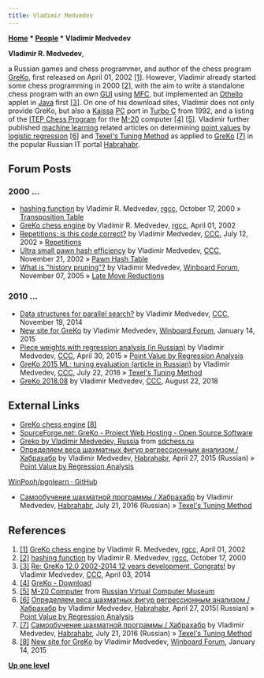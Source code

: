 ```yaml
---
title: Vladimir Medvedev
---
```

**[Home](Home "Home") \* [People](People "People") \* Vladimir Medvedev**


**Vladimir R. Medvedev**,  

a Russian games and chess programmer, and author of the chess program [GreKo](GreKo "GreKo"), first released on April 01, 2002 <a id="cite-note-1" href="#cite-ref-1">[1]</a>. However, Vladimir already started some chess programming in 2000 <a id="cite-note-2" href="#cite-ref-2">[2]</a>, with the aim to write a standalone chess program with an own [GUI](GUI "GUI") using [MFC](https://en.wikipedia.org/wiki/Microsoft_Foundation_Class_Library), but implemented an [Othello](Othello "Othello") applet in [Java](Java "Java") first <a id="cite-note-3" href="#cite-ref-3">[3]</a>. On one of his download sites, Vladimir does not only provide GreKo, but also a [Kaissa](Kaissa "Kaissa") [PC](IBM_PC "IBM PC") port in [Turbo C](C "C") from 1992, and a listing of the [ITEP Chess Program](ITEP_Chess_Program "ITEP Chess Program") for the [M-20](M-20 "M-20") computer <a id="cite-note-4" href="#cite-ref-4">[4]</a> <a id="cite-note-5" href="#cite-ref-5">[5]</a>.
Vladimir further published [machine learning](Learning "Learning") related articles on determining [point values](Point_Value "Point Value") by [logistic regression](Automated_Tuning#LogisticRegression "Automated Tuning") <a id="cite-note-6" href="#cite-ref-6">[6]</a> and [Texel's Tuning Method](Texel%27s_Tuning_Method "Texel's Tuning Method") as applied to [GreKo](GreKo "GreKo") <a id="cite-note-7" href="#cite-ref-7">[7]</a> in the popular Russian IT portal [Habrahabr](https://en.wikipedia.org/wiki/Habrahabr).



## Forum Posts


### 2000 ...


* [hashing function](https://groups.google.com/d/msg/rec.games.chess.computer/5w73imoX8iU/oZhBonZLQUIJ) by Vladimir R. Medvedev, [rgcc](Computer_Chess_Forums "Computer Chess Forums"), October 17, 2000 » [Transposition Table](Transposition_Table "Transposition Table")
* [GreKo chess engine](https://groups.google.com/d/msg/rec.games.chess.computer/yHBbFa1GcSo/nkiYjGAo30sJ) by Vladimir R. Medvedev, [rgcc](Computer_Chess_Forums "Computer Chess Forums"), April 01, 2002
* [Repetitions: is this code correct?](https://www.stmintz.com/ccc/index.php?id=239987) by Vladimir Medvedev, [CCC](CCC "CCC"), July 12, 2002 » [Repetitions](Repetitions "Repetitions")
* [Ultra small pawn hash efficiency](https://www.stmintz.com/ccc/index.php?id=266544) by Vladimir Medvedev, [CCC](CCC "CCC"), November 21, 2002 » [Pawn Hash Table](Pawn_Hash_Table "Pawn Hash Table")
* [What is "history pruning"?](http://www.open-aurec.com/wbforum/viewtopic.php?f=4&t=3795) by Vladimir Medvedev, [Winboard Forum](Computer_Chess_Forums "Computer Chess Forums"), November 07, 2005 » [Late Move Reductions](Late_Move_Reductions "Late Move Reductions")


### 2010 ...


* [Data structures for parallel search?](http://www.talkchess.com/forum/viewtopic.php?t=54386) by Vladimir Medvedev, [CCC](CCC "CCC"), November 19, 2014
* [New site for GreKo](http://www.open-aurec.com/wbforum/viewtopic.php?f=2&t=53335) by Vladimir Medvedev, [Winboard Forum](Computer_Chess_Forums "Computer Chess Forums"), January 14, 2015
* [Piece weights with regression analysis (in Russian)](http://www.talkchess.com/forum/viewtopic.php?t=56168) by Vladimir Medvedev, [CCC](CCC "CCC"), April 30, 2015 » [Point Value by Regression Analysis](Point_Value_by_Regression_Analysis "Point Value by Regression Analysis")
* [GreKo 2015 ML: tuning evaluation (article in Russian)](http://www.talkchess.com/forum/viewtopic.php?t=60902) by Vladimir Medvedev, [CCC](CCC "CCC"), July 22, 2016 » [Texel's Tuning Method](Texel%27s_Tuning_Method "Texel's Tuning Method")
* [GreKo 2018.08](http://www.talkchess.com/forum3/viewtopic.php?f=2&t=68277) by Vladimir Medvedev, [CCC](CCC "CCC"), August 22, 2018


## External Links


* [GreKo chess engine](http://greko.su/) <a id="cite-note-8" href="#cite-ref-8">[8]</a>
* [SourceForge.net: GreKo - Project Web Hosting - Open Source Software](http://greko.sourceforge.net/)
* [Greko by Vladimir Medvedev, Russia](http://www.sdchess.ru/Greko.htm) from [sdchess.ru](http://www.sdchess.ru/)
* [Определяем веса шахматных фигур регрессионным анализом / Хабрахабр](https://habrahabr.ru/post/254753/) by Vladimir Medvedev, [Habrahabr](https://en.wikipedia.org/wiki/Habrahabr), April 27, 2015 (Russian) » [Point Value by Regression Analysis](Point_Value_by_Regression_Analysis "Point Value by Regression Analysis")


 [WinPooh/pgnlearn · GitHub](https://github.com/WinPooh/pgnlearn)
* [Самообучение шахматной программы / Хабрахабр](https://habrahabr.ru/post/305604/) by Vladimir Medvedev, [Habrahabr](https://en.wikipedia.org/wiki/Habrahabr), July 21, 2016 (Russian) » [Texel's Tuning Method](Texel%27s_Tuning_Method "Texel's Tuning Method")


## References


1. <a id="cite-ref-1" href="#cite-note-1">[1]</a> [GreKo chess engine](https://groups.google.com/d/msg/rec.games.chess.computer/yHBbFa1GcSo/nkiYjGAo30sJ) by Vladimir R. Medvedev, [rgcc](Computer_Chess_Forums "Computer Chess Forums"), April 01, 2002
2. <a id="cite-ref-2" href="#cite-note-2">[2]</a> [hashing function](https://groups.google.com/d/msg/rec.games.chess.computer/5w73imoX8iU/oZhBonZLQUIJ) by Vladimir R. Medvedev, [rgcc](Computer_Chess_Forums "Computer Chess Forums"), October 17, 2000
3. <a id="cite-ref-3" href="#cite-note-3">[3]</a> [Re: GreKo 12.0 2002-2014 12 years development, Congrats!](http://www.talkchess.com/forum/viewtopic.php?t=51837&start=5) by Vladimir Medvedev, [CCC](CCC "CCC"), April 03, 2014
4. <a id="cite-ref-4" href="#cite-note-4">[4]</a> [GreKo - Download](http://sites.google.com/site/grekochess/)
5. <a id="cite-ref-5" href="#cite-note-5">[5]</a> [M-20 Computer](http://www.computer-museum.ru/english/m20.htm) from [Russian Virtual Computer Museum](Russian_Virtual_Computer_Museum "Russian Virtual Computer Museum")
6. <a id="cite-ref-6" href="#cite-note-6">[6]</a> [Определяем веса шахматных фигур регрессионным анализом / Хабрахабр](https://habrahabr.ru/post/254753/) by Vladimir Medvedev, [Habrahabr](https://en.wikipedia.org/wiki/Habrahabr), April 27, 2015( Russian) » [Point Value by Regression Analysis](Point_Value_by_Regression_Analysis "Point Value by Regression Analysis")
7. <a id="cite-ref-7" href="#cite-note-7">[7]</a> [Самообучение шахматной программы / Хабрахабр](https://habrahabr.ru/post/305604/) by Vladimir Medvedev, [Habrahabr](https://en.wikipedia.org/wiki/Habrahabr), July 21, 2016 (Russian) » [Texel's Tuning Method](Texel%27s_Tuning_Method "Texel's Tuning Method")
8. <a id="cite-ref-8" href="#cite-note-8">[8]</a> [New site for GreKo](http://www.open-aurec.com/wbforum/viewtopic.php?f=2&t=53335) by Vladimir Medvedev, [Winboard Forum](Computer_Chess_Forums "Computer Chess Forums"), January 14, 2015

**[Up one level](People "People")**







 
